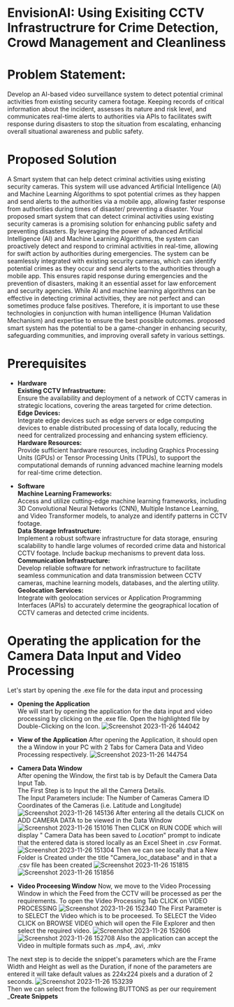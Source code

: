 # EnvisionAI: Using Exisiting CCTV Infrastructrure for Crime Detection, Crowd Management and Cleanliness

# Problem Statement:  
Develop an AI-based video surveillance system to detect potential criminal activities from existing security camera footage. Keeping records of critical information about the incident, assesses its nature and risk level, and communicates real-time alerts to authorities via APIs to facilitates swift response during disasters to stop the situation from escalating, enhancing overall situational awareness and public safety.

# Proposed Solution  
A Smart system that can help detect criminal activities using existing security cameras. This system will use advanced Artificial Intelligence (AI) and Machine Learning Algorithms to spot potential crimes as they happen and send alerts to the authorities via a mobile app, allowing faster response from authorities during times of disaster/ preventing a disaster.
Your proposed smart system that can detect criminal activities using existing security cameras is a promising solution for enhancing public safety and preventing disasters. By leveraging the power of advanced Artificial Intelligence (AI) and Machine Learning Algorithms, the system can proactively detect and respond to criminal activities in real-time, allowing for swift action by authorities during emergencies.
The system can be seamlessly integrated with existing security cameras, which can identify potential crimes as they occur and send alerts to the authorities through a mobile app. This ensures rapid response during emergencies and the prevention of disasters, making it an essential asset for law enforcement and security agencies.
While AI and machine learning algorithms can be effective in detecting criminal activities, they are not perfect and can sometimes produce false positives. Therefore, it is important to use these technologies in conjunction with human intelligence (Human Validation Mechanism) and expertise to ensure the best possible outcomes. proposed smart system has the potential to be a game-changer in enhancing security, safeguarding communities, and improving overall safety in various settings.

# Prerequisites
* **Hardware**   
__Existing CCTV Infrastructure:__  
Ensure the availability and deployment of a network of CCTV cameras in strategic locations, covering the areas targeted for crime detection.     
__Edge Devices:__  
Integrate edge devices such as edge servers or edge computing devices to enable distributed processing of data locally, reducing the need for centralized processing and enhancing system efficiency.  
__Hardware Resources:__  
Provide sufficient hardware resources, including Graphics Processing Units (GPUs) or Tensor Processing Units (TPUs), to support the computational demands of running advanced machine learning models for real-time crime detection.  

* **Software**  
__Machine Learning Frameworks:__  
Access and utilize cutting-edge machine learning frameworks, including 3D Convolutional Neural Networks (CNN), Multiple Instance Learning, and Video Transformer models, to analyze and identify patterns in CCTV footage.  
__Data Storage Infrastructure:__  
Implement a robust software infrastructure for data storage, ensuring scalability to handle large volumes of recorded crime data and historical CCTV footage. Include backup mechanisms to prevent data loss.  
__Communication Infrastructure:__  
Develop reliable software for network infrastructure to facilitate seamless communication and data transmission between CCTV cameras, machine learning models, databases, and the alerting utility.  
__Geolocation Services:__  
Integrate with geolocation services or Application Programming Interfaces (APIs) to accurately determine the geographical location of CCTV cameras and detected crime incidents.  


# Operating the application for the Camera Data Input and Video Processing
Let's start by opening the .exe file for the data input and processing

* **Opening the Application**  
We will start by opening the application for the data input and video processing by clicking on the .exe file.
Open the highlighted file by Double-Clicking on the Icon. 
![Screenshot 2023-11-26 144042](https://github.com/Atharva0177/Test-Git/assets/118592869/1231cfa9-2d4f-4fe4-8bbb-f4b4e15abb0a)

* **View of the Application**
After opening the Application, it should open the a Window in your PC with 2 Tabs for Camera Data and Video Processing respectively.
![Screenshot 2023-11-26 144754](https://github.com/Atharva0177/Test-Git/assets/118592869/ce3e4f3e-f4a7-416b-929e-88bcc0822c6d)

* **Camera Data Window**  
After opening the Window, the first tab is by Default the Camera Data Input Tab.  
The First Step is to Input the all the Camera Details.  
The Input Parameters include:
The Number of Cameras
Camera ID
Coordinates of the Cameras (i.e. Latitude and Longitude)
![Screenshot 2023-11-26 145136](https://github.com/Atharva0177/Test-Git/assets/118592869/235e5211-398b-4cd4-861d-d45e54ff4387)
After entering all the details CLICK on ADD CAMERA DATA to be viewed in the Data Window
![Screenshot 2023-11-26 151016](https://github.com/Atharva0177/Test-Git/assets/118592869/91d0c585-156f-4106-b0dc-b5c45350829f)
Then CLICK on RUN CODE which will display " Camera Data has been saved to _Location_" prompt to indicate that the entered data is stored locally as an Excel Sheet in .csv Format.
![Screenshot 2023-11-26 151304](https://github.com/Atharva0177/Test-Git/assets/118592869/605e1027-e35d-425b-a22c-92a0f30431eb)
Then we can see locally that a New Folder is Created under the title "Camera_loc_database" and in that a .csv file has been created
![Screenshot 2023-11-26 151815](https://github.com/Atharva0177/Test-Git/assets/118592869/abe62377-bd00-4699-85b7-093e145a1d81)
![Screenshot 2023-11-26 151856](https://github.com/Atharva0177/Test-Git/assets/118592869/63dca788-7eba-489e-a9be-74bffed65840)

* **Video Proceesing Window**
Now, we move to the Video Processing Window in which the Feed from the CCTV will be processed as per the requirements.
To open the Video Processing Tab CLICK on VIDEO PROCESSING
![Screenshot 2023-11-26 152340](https://github.com/Atharva0177/Test-Git/assets/118592869/9e8672d7-3dd9-45e7-96d2-25fc41ec0fb5)
The First Parameter is to SELECT the Video which is to be proceesed.
To SELECT the Video CLICK on BROWSE VIDEO which will open the File Explorer and then select the required video.
![Screenshot 2023-11-26 152606](https://github.com/Atharva0177/Test-Git/assets/118592869/5977258f-6625-481a-b5c1-0ed891113308)
![Screenshot 2023-11-26 152708](https://github.com/Atharva0177/Test-Git/assets/118592869/1944b831-ee8c-472c-a16f-ba7f7755728c)
Also the application can accept the Video in multiple formats such as .mp4, .avi, .mkv
  
The next step is to decide the snippet's parameters which are the Frame Width and Height as well as the Duration, if none of the parameters are entered it will take default values as 
224x224 pixels and a duration of 2 seconds.
![Screenshot 2023-11-26 153239](https://github.com/Atharva0177/Test-Git/assets/118592869/b724a20b-bbe4-4ea0-94e2-1b5aa23b7ace)  
Then we can select from the following BUTTONS as per our requirement  
_**Create Snippets**












